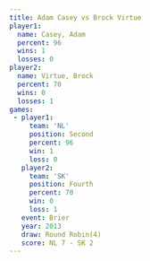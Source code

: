 ```yaml
---
title: Adam Casey vs Brock Virtue
player1:             
  name: Casey, Adam  
  percent: 96        
  wins: 1            
  losses: 0          
player2:             
  name: Virtue, Brock
  percent: 70        
  wins: 0            
  losses: 1          
games:
 - player1:          
     team: 'NL'      
     position: Second
     percent: 96     
     win: 1          
     loss: 0         
   player2:          
     team: 'SK'      
     position: Fourth
     percent: 70     
     win: 0          
     loss: 1         
   event: Brier        
   year: 2013          
   draw: Round Robin(4)
   score: NL 7 - SK 2  
---
```

